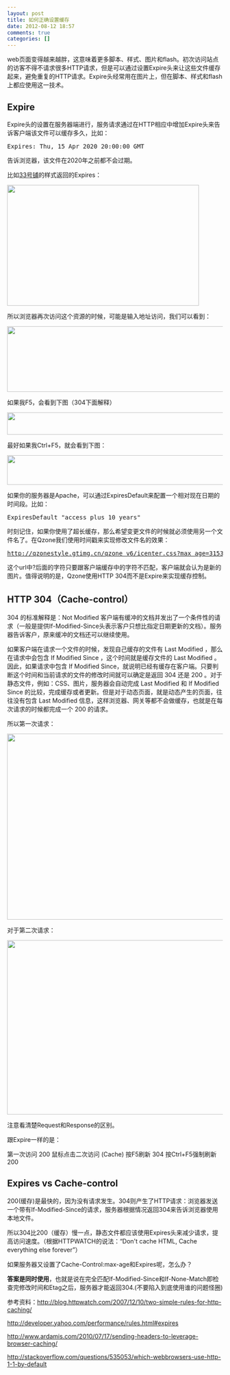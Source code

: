 ```yaml
---
layout: post
title: 如何正确设置缓存
date: 2012-08-12 18:57
comments: true
categories: []
---
```

web页面变得越来越胖，这意味着更多脚本、样式、图片和flash。初次访问站点的访客不得不请求很多HTTP请求，但是可以通过设置Expire头来让这些文件缓存起来，避免重复的HTTP请求。Expire头经常用在图片上，但在脚本、样式和flash上都应使用这一技术。
<h2>Expire</h2>
Expire头的设置在服务器端进行，服务请求通过在HTTP相应中增加Expire头来告诉客户端该文件可以缓存多久，比如：
<pre>Expires: Thu, 15 Apr 2020 20:00:00 GMT</pre>
告诉浏览器，该文件在2020年之前都不会过期。

比如<a href="http://33pu.net/">33号铺</a>的样式返回的Expires：

<a href="http://yuguo.github.com/blog/files/2012/08/1.png"><img class="aligncenter size-full wp-image-1348" title="1" src="http://yuguo.github.com/blog/files/2012/08/1.png" alt="" width="448" height="282" /></a>

所以浏览器再次访问这个资源的时候，可能是输入地址访问，我们可以看到：

<a href="http://yuguo.github.com/blog/files/2012/08/2.png"><img class="aligncenter size-full wp-image-1349" title="2" src="http://yuguo.github.com/blog/files/2012/08/2.png" alt="" width="731" height="153" /></a>

如果我F5，会看到下图（304下面解释）

<a href="http://yuguo.github.com/blog/files/2012/08/12.png"><img class="aligncenter size-full wp-image-1363" title="1" src="http://yuguo.github.com/blog/files/2012/08/12.png" alt="" width="745" height="52" /></a>

最好如果我Ctrl+F5，就会看到下图：

<a href="http://yuguo.github.com/blog/files/2012/08/3.png"><img class="aligncenter size-full wp-image-1350" title="3" src="http://yuguo.github.com/blog/files/2012/08/3.png" alt="" width="959" height="69" /></a>

如果你的服务器是Apache，可以通过ExpiresDefault来配置一个相对现在日期的时间段。比如：
<pre>ExpiresDefault "access plus 10 years"</pre>
时刻记住，如果你使用了超长缓存，那么希望变更文件的时候就必须使用另一个文件名了。在Qzone我们使用时间戳来实现修改文件名的效果：
<pre><a href="http://qzonestyle.gtimg.cn/qzone_v6/icenter.css?max_age=31536000&amp;d=2012524161750">http://qzonestyle.gtimg.cn/qzone_v6/icenter.css?max_age=31536000&amp;d=2012524161750</a></pre>
这个url中?后面的字符只要跟客户端缓存中的字符不匹配，客户端就会认为是新的图片。值得说明的是，Qzone使用HTTP 304而不是Expire来实现缓存控制。
<h2>HTTP 304（Cache-control）</h2>
304 的标准解释是：Not Modified 客户端有缓冲的文档并发出了一个条件性的请求（一般是提供If-Modified-Since头表示客户只想比指定日期更新的文档）。服务器告诉客户，原来缓冲的文档还可以继续使用。

如果客户端在请求一个文件的时候，发现自己缓存的文件有 Last Modified ，那么在请求中会包含 If Modified Since ，这个时间就是缓存文件的 Last Modified 。因此，如果请求中包含 If Modified Since，就说明已经有缓存在客户端。只要判断这个时间和当前请求的文件的修改时间就可以确定是返回 304 还是 200 。对于静态文件，例如：CSS、图片，服务器会自动完成 Last Modified 和 If Modified Since 的比较，完成缓存或者更新。但是对于动态页面，就是动态产生的页面，往往没有包含 Last Modified 信息，这样浏览器、网关等都不会做缓存，也就是在每次请求的时候都完成一个 200 的请求。

所以第一次请求：

<a href="http://yuguo.github.com/blog/files/2012/08/11.png"><img class="aligncenter size-full wp-image-1351" title="1" src="http://yuguo.github.com/blog/files/2012/08/11.png" alt="" width="713" height="434" /></a>

对于第二次请求：

<a href="http://yuguo.github.com/blog/files/2012/08/21.png"><img class="aligncenter size-full wp-image-1352" title="2" src="http://yuguo.github.com/blog/files/2012/08/21.png" alt="" width="583" height="407" /></a>

注意看清楚Request和Response的区别。

跟Expire一样的是：

第一次访问 200
鼠标点击二次访问 (Cache)
按F5刷新 304
按Ctrl+F5强制刷新 200
<h2>Expires vs Cache-control</h2>
200(缓存)是最快的，因为没有请求发生。304则产生了HTTP请求：浏览器发送一个带有If-Modified-Since的请求，服务器根据情况返回304来告诉浏览器使用本地文件。

所以304比200（缓存）慢一点，静态文件都应该使用Expires头来减少请求，提高访问速度。（根据HTTPWATCH的说法：“Don't cache HTML, Cache everything else forever”）

如果服务器又设置了Cache-Control:max-age和Expires呢，怎么办？

<strong>答案是同时使用</strong>，也就是说在完全匹配If-Modified-Since和If-None-Match即检查完修改时间和Etag之后，服务器才能返回304.(不要陷入到底使用谁的问题怪圈)

参考资料：<a href="http://blog.httpwatch.com/2007/12/10/two-simple-rules-for-http-caching/">http://blog.httpwatch.com/2007/12/10/two-simple-rules-for-http-caching/</a>

<a href="http://developer.yahoo.com/performance/rules.html#expires">http://developer.yahoo.com/performance/rules.html#expires</a>

<a href="http://www.ardamis.com/2010/07/17/sending-headers-to-leverage-browser-caching/">http://www.ardamis.com/2010/07/17/sending-headers-to-leverage-browser-caching/</a>

<a href="http://stackoverflow.com/questions/535053/which-webbrowsers-use-http-1-1-by-default">http://stackoverflow.com/questions/535053/which-webbrowsers-use-http-1-1-by-default</a>
